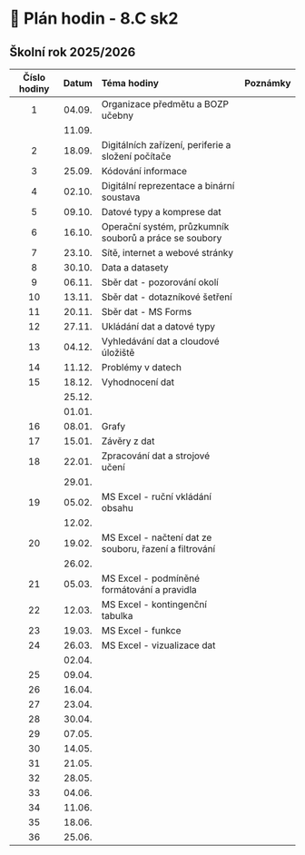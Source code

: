 # 📅 Plán hodin - 8.C sk2

## Školní rok 2025/2026

| Číslo hodiny | Datum  | Téma hodiny                                            | Poznámky |
| :----------: | :----: | :----------------------------------------------------- | :------- |
|      1       | 04.09. | Organizace předmětu a BOZP učebny                      |          |
|              | 11.09. |                                                        |          |
|      2       | 18.09. | Digitálních zařízení, periferie a složení počítače     |          |
|      3       | 25.09. | Kódování informace                                     |          |
|      4       | 02.10. | Digitální reprezentace a binární soustava              |          |
|      5       | 09.10. | Datové typy a komprese dat                             |          |
|      6       | 16.10. | Operační systém, průzkumník souborů a práce se soubory |          |
|      7       | 23.10. | Sítě, internet a webové stránky                        |          |
|      8       | 30.10. | Data a datasety                                        |          |
|      9       | 06.11. | Sběr dat - pozorování okolí                            |          |
|      10      | 13.11. | Sběr dat - dotazníkové šetření                         |          |
|      11      | 20.11. | Sběr dat - MS Forms                                    |          |
|      12      | 27.11. | Ukládání dat a datové typy                             |          |
|      13      | 04.12. | Vyhledávání dat a cloudové úložiště                    |          |
|      14      | 11.12. | Problémy v datech                                      |          |
|      15      | 18.12. | Vyhodnocení dat                                        |          |
|              | 25.12. |                                                        |          |
|              | 01.01. |                                                        |          |
|      16      | 08.01. | Grafy                                                  |          |
|      17      | 15.01. | Závěry z dat                                           |          |
|      18      | 22.01. | Zpracování dat a strojové učení                        |          |
|              | 29.01. |                                                        |          |
|      19      | 05.02. | MS Excel - ruční vkládání obsahu                       |          |
|              | 12.02. |                                                        |          |
|      20      | 19.02. | MS Excel - načtení dat ze souboru, řazení a filtrování |          |
|              | 26.02. |                                                        |          |
|      21      | 05.03. | MS Excel - podmíněné formátování a pravidla            |          |
|      22      | 12.03. | MS Excel - kontingenční tabulka                        |          |
|      23      | 19.03. | MS Excel - funkce                                      |          |
|      24      | 26.03. | MS Excel - vizualizace dat                             |          |
|              | 02.04. |                                                        |          |
|      25      | 09.04. |                                                        |          |
|      26      | 16.04. |                                                        |          |
|      27      | 23.04. |                                                        |          |
|      28      | 30.04. |                                                        |          |
|      29      | 07.05. |                                                        |          |
|      30      | 14.05. |                                                        |          |
|      31      | 21.05. |                                                        |          |
|      32      | 28.05. |                                                        |          |
|      33      | 04.06. |                                                        |          |
|      34      | 11.06. |                                                        |          |
|      35      | 18.06. |                                                        |          |
|      36      | 25.06. |                                                        |          |
